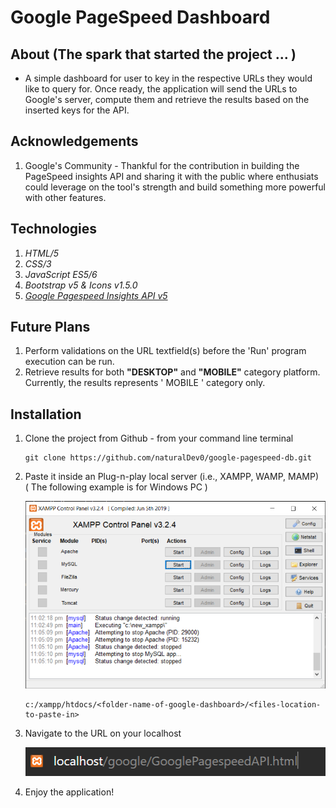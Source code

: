 # Google PageSpeed Dashboard

## About (The spark that started the project ... )
* A simple dashboard for user to key in the respective URLs they would like to query for. Once ready, the application will send the URLs to Google's server, compute them and retrieve the results based on the inserted keys for the API.

## Acknowledgements
1. Google's Community - Thankful for the contribution in building the PageSpeed insights API and sharing it with the public where enthusiats could leverage on the tool's strength and build something more powerful with other features.

## Technologies
1. _HTML/5_
1. _CSS/3_
1. _JavaScript ES5/6_
1. _Bootstrap v5 & Icons v1.5.0_
1. _[Google Pagespeed Insights API v5](https://developers.google.com/speed/docs/insights/v5/get-started)_

## Future Plans
1. Perform validations on the URL textfield(s) before the 'Run' program execution can be run.
1. Retrieve results for both **"DESKTOP"** and **"MOBILE"** category platform. Currently, the results represents ' MOBILE ' category only.

## Installation
1. Clone the project from Github - from your command line terminal
    ```
    git clone https://github.com/naturalDev0/google-pagespeed-db.git
    ```


2. Paste it inside an Plug-n-play local server (i.e., XAMPP, WAMP, MAMP)
<br>( The following example is for Windows PC )

    !["screenshot-of-XAMPP-control-panel"](doc-images/xampp-control-panel.png "XAMPP Control Panel screenshot")

    ```
    c:/xampp/htdocs/<folder-name-of-google-dashboard>/<files-location-to-paste-in>
    ```


3. Navigate to the URL on your localhost
    
    !["screenshot-on-searching-for-actual-url-on-localhost"](doc-images/browser-url.png "Search bar on MS Edge")


4. Enjoy the application!